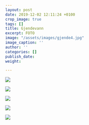 ```yaml
---
layout: post
date: 2019-12-02 12:11:24 +0100
crop_image: true
tags: []
title: Gjendevann
excerpt: FOTO
image: "/assets/images/gjende4.jpg"
image_caption: ''
author: ''
categories: []
publish_date: 
weight: 

---
```

![](http://www.helping.no/gjende3.jpg)

![](http://www.helping.no/gjende2.jpg)

![](http://www.helping.no/gjende8.jpg)

![](http://www.helping.no/gjende9.jpg)

![](http://www.helping.no/gjende5.jpg)